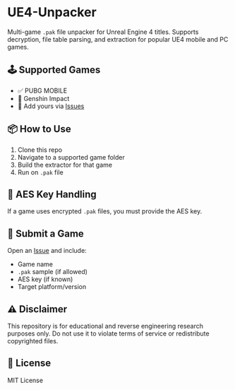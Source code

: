 # UE4-Unpacker

Multi-game `.pak` file unpacker for Unreal Engine 4 titles. Supports decryption, file table parsing, and extraction for popular UE4 mobile and PC games.

## 🕹️ Supported Games

- ✅ PUBG MOBILE
- 🚧 Genshin Impact
- 📝 Add yours via [Issues](https://github.com/YOURNAME/UE4-Unpacker/issues)

## 📦 How to Use

1. Clone this repo
2. Navigate to a supported game folder
3. Build the extractor for that game
4. Run on `.pak` file

## 🔐 AES Key Handling

If a game uses encrypted `.pak` files, you must provide the AES key.

## 🙋 Submit a Game

Open an [Issue](https://github.com/YOURNAME/UE4-Unpacker/issues) and include:

- Game name
- `.pak` sample (if allowed)
- AES key (if known)
- Target platform/version

## ⚠️ Disclaimer

This repository is for educational and reverse engineering research purposes only. Do not use it to violate terms of service or redistribute copyrighted files.

## 📄 License

MIT License
